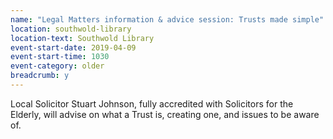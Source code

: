 ```yaml
---
name: "Legal Matters information & advice session: Trusts made simple"
location: southwold-library
location-text: Southwold Library
event-start-date: 2019-04-09
event-start-time: 1030
event-category: older
breadcrumb: y
---
```


Local Solicitor Stuart Johnson, fully accredited with Solicitors for the Elderly, will advise on what a Trust is, creating one, and issues to be aware of.
